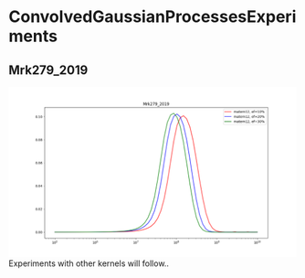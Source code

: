 # ConvolvedGaussianProcessesExperiments

## Mrk279_2019

![Mrk279_2019](Mrk279_2019/Experiment1/Mrk279_2019_experiment1.png)
Experiments with other kernels will follow..

